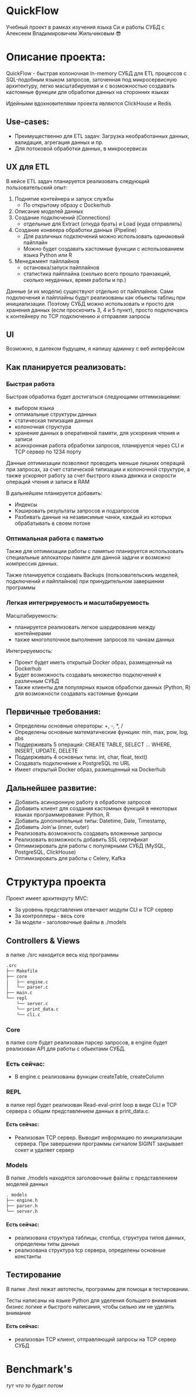 # QuickFlow
Учебный проект в рамках изучения языка Си и работы СУБД с Алексеем Владимировичем Жильчиковым 😎

# Описание проекта:
QuickFlow - быстрая колоночная In-memory СУБД для ETL процессов с SQL-подобным языком запросов, заточенная под микросервисную архитектуру, легко масштабируемая и с возможностью создавать кастомные функции для обработки данных на сторонних языках

Идейными вдохновителями проекта являются ClickHouse и Redis

## Use-cases:
- Преимущественно для ETL задач: Загрузка необработанных данных, валидация, агрегация данных и пр.
- Для потоковой обработки данных, в микросервисах

## UX для ETL
В кейсе ETL задач планируется реализовать следующий пользовательский опыт:

1. Поднятие контейнера и запуск службы
   - По открытому образу с Dockerhub
2. Описание моделей данных
3. Создание подключений (Connections)
   - отдельные для Extract (откуда брать) и Load (куда отправлять)
4. Создание конвеера обработки данных (Pipeline)
   - Для различных подключений можно использовать одинаковый пайплайн
   - Можно будет создавать кастомные функции с использованием языка Python или R
5. Менеджмент пайплайнов
   - остановка/запуск пайплайнов
   - статистика пайплайна (сколько всего прошло транзакций, сколько неудачных, время работы и пр.)

Данные (и их модели) существуют отдельно от пайплайнов. Сами подключения и пайплайны будут реализованы как обьекты таблиц при инициализации. Поэтому СУБД можно использовать и просто для хранения данных (если проскочить 3, 4 и 5 пункт), просто подключаясь к контейнеру по TCP подключению и отправляя запросы

## UI
Возможно, в далеком будущем, я напишу админку с веб интерфейсом 

## Как планируется реализовать:
### Быстрая работа
Быстрая обработка будет достигаться следующими оптимизациями:
- выбором языка
- оптимальные структуры данных
- статическая типизация данных
- колоночная структура
- хранение данных в оперативной памяти, для ускорения чтения и записи
- асинхронная работа обработки запросов, планируется через CLI и TCP сервер по 1234 порту

Данные оптимизации позволяют проводить меньше лишних операций при запросах, за счет статической типизации и колоночной структуре, а также ускоряют работу за счет быстрого языка движка и скорости операций чтения и записи в RAM

В дальнейшем планируется добавить:
- Индексы
- Кэшировать результаты запросов и подзапросов
- Разбивать данные на независимые чанки, каждый из которых обрабатывать в своем потоке

### Оптимальная работа с памятью
Также для оптимизации работы с памятью планируется использовать специальные аллокаторы памяти для данной задачи и возможно компрессия данных.

Также планируется создавать Backups (пользовательскиъ моделей, подключений и пайплайнов) при принудительном завершении программы

### Легкая интегрируемость и масштабируемость
Масштабируемость:
- планируется реализовать легкое шардирование между контейнерами
- также многопоточное выполнение запросов по чанкам данных

Интегрируемость:
- Проект будет иметь открытый Docker образ, размещенный на Dockerhub
- Будет возможность создавать множество подключений к различным СУБД
- Также клиенты для популярных языков обработки данных (Python, R) для возможности создавать кастомные функции
 
## Первичные требования: 
- Определены основные операторы: +, -, *, /
- Определены основные математические функции: min, max, pow, log, abs
- Поддерживать 5 операций: CREATE TABLE, SELECT ... WHERE, INSERT, UPDATE, DELETE
- Поддерживать 4 основных типа: int, char, float, text()
- Создавать подключение к PostgreSQL по URL
- Имеет открытый Docker образ, размещенный на Dockerhub 

## Дальнейшее развитие:
- Добавить асинхронную работу в обработке запросов
- Добавить клиент для создания кастомных функций в некоторых языках программирования: Python, R
- Добавить дополнительные типы: Datetime, Date, Timestamp, 
- Добавить Join'ы (inner, outer)
- Реализовать возможность создавать вложенные запросы
- Реализовать возможность добавить SSL сертификат
- Оптимизировать для работы с популярными СУБД (MySQL, PostgreSQL, ClickHouse)
- Оптимизировать для работы с Celery, Kafka

# Структура проекта
Проект имеет архитекруту MVC:
- За уровень представления отвечают модули CLI и TCP сервер
- За контроллеры - весь core
- За модели - заголовочные файлы в ./models
   
## Controllers & Views
в папке ./src находится весь код программы
```bash
.src
├── Makefile
├── core
│   ├── engine.c
│   └── parser.c
├── main.c
└── repl
    └── server.c
    └── print_data.c
    └── cli.c
```
### Core
в папке core будет реализован парсер запросов, в engine будет реализован API для работы с обьектами СУБД.

### Есть сейчас: 
- В engine.c реализованы функции createTable, createColumn

### REPL
в папке repl будет реализован Read-eval-print loop в виде CLI и TCP сервера с общим представлением данных в print_data.c.

#### Есть сейчас:
- Реализован TCP сервер. Выводит информацию по инициализации сервера. При завершении программы сигналом SIGINT закрывает сокет и удаляет сервер

### Models
В папке ./models находятся заголовочные файлы с представлением моделей данных
```bash
. models
├── engine.h
├── parser.h
└── server.h
```
#### Есть сейчас:
- реализована структура таблицы, столбца, структура типов данных, определены типы данных
- реализована структура tcp сервера, определены основные константы

## Тестирование
В папке ./test лежат автотесты, программы для помощи в тестировании.

Тесты написаны на языке Python для уделения большего внимания бизнес логике и быстрого написания, чтобы сильно им не уделять внимание
#### Есть сейчас:
- реализован TCP клиент, отправляющий запросы на TCP сервер СУБД

# Benchmark's
*тут что то будет потом*
